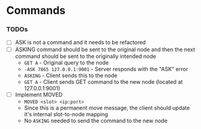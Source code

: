# Commands

### TODOs

- [ ] ASK is not a command and it needs to be refactored
- [ ] ASKING command should be sent to the original node and then the next command should be sent to the originally intended node
    - `GET A` - Original query to the node
    - `-ASK 7865 127.0.0.1:9001` - Server responds with the "ASK" error
    - `ASKING` - Client sends this to the node
    - `GET A` - Client sends GET command to the new node (located at 127.0.0.1:9001)
- [ ] Implement MOVED
    - `MOVED <slot> <ip:port>`
    - Since this is a permanent move message, the client should update it's internal slot-to-node mapping
    - No `ASKING` needed to send the command to the new node
